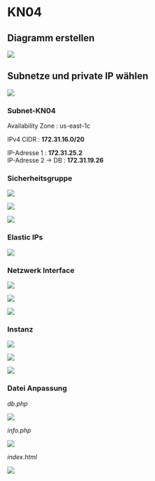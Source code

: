 # KN04

## Diagramm erstellen

![](./Diagramm_KN04.png)

## Subnetze und private IP wählen

![](./image_01.png)

### Subnet-KN04

Availability Zone : us-east-1c

IPv4 CIDR : **172.31.16.0/20**

IP-Adresse 1 : **172.31.25.2**
<br>
IP-Adresse 2 -> DB : **172.31.19.26**


### Sicherheitsgruppe 

![](./image_03.png)

![](./image_04.png)

![](./image_04.2.png)

### Elastic IPs

![](./image_05.png)


### Netzwerk Interface

![](./image_06.png)

![](./image_07.png)

![](./image_08.png)


### Instanz 

![](./image_09.png)

![](./image_10.png)

![](./image_11.png)

### Datei Anpassung

*db.php*

![](./image_12.png)

*info.php*

![](./image_13.png)

*index.html*

![](./image_14.png)
